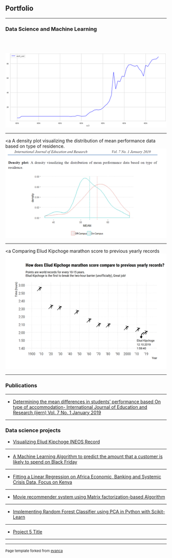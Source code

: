 ## Portfolio

---

### Data Science and Machine Learning
  <br><br>

<img src="images/tm.png?raw=true"/>

---
<a A density plot visualizing the distribution of mean performance data based on type of residence. </a> 
<img src="images/dens.png?raw=true"/>

---
<a Comparing Eliud Kipchoge marathon score to previous yearly records</a> 
<img src="images/kip.png?raw=true"/>

---

### Publications
---
- [Determining the mean differences in students’ performance based
On type of accommodation- International Journal of Education and Research (ijern) Vol. 7 No. 1 January 2019](http://www.ijern.com/journal/2019/January-2019/02.pdf/)

---
### Data science projects

- [Visualizing Eliud Kipchoge INEOS Record](https://github.com/Gichere/visiualizing-kipchoge-new-record/)

---
- [A Machine Learning Algorithm to predict the amount that a customer is likely to spend on Black Friday](https://github.com/Gichere/machine-learning-linear-regression/blob/main/linear_regression_ML.ipynb/)

---
- [Fitting a Linear Regression on Africa Economic, Banking and Systemic Crisis Data, Focus on Kenya](https://github.com/Gichere/time_series_regression_model/blob/main/linear_regression_project.ipynb/)

---
- [Movie recommender system using Matrix factorization-based Algorithm](https://github.com/Gichere/movie-recommendation-system-using-matrix-factorization/blob/main/movie_recommender_system.ipynb/)

---
- [Implementing Random Forest Classifier using PCA in Python with Scikit-Learn](https://github.com/Gichere/random-forest-with-PCA/blob/main/PCA_with_Scikit_learn.ipynb/)

---
- [Project 5 Title](http://example.com/)

---




---
<p style="font-size:11px">Page template forked from <a href="https://github.com/evanca/quick-portfolio">evanca</a></p>
<!-- Remove above link if you don't want to attibute -->
